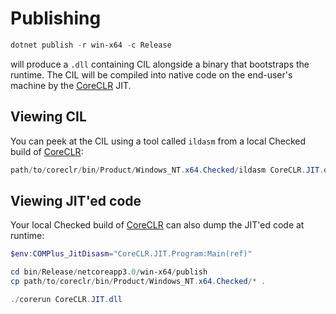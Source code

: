 # Publishing

```powershell
dotnet publish -r win-x64 -c Release
```

will produce a `.dll` containing CIL alongside a binary that bootstraps the runtime. The CIL will be compiled into native code on the end-user's machine by the [CoreCLR](https://github.com/dotnet/coreclr) JIT.

## Viewing CIL

You can peek at the CIL using a tool called `ildasm` from a local Checked build of [CoreCLR](https://github.com/dotnet/coreclr):

```powershell
path/to/coreclr/bin/Product/Windows_NT.x64.Checked/ildasm CoreCLR.JIT.dll
```

## Viewing JIT'ed code

Your local Checked build of [CoreCLR](https://github.com/dotnet/coreclr) can also dump the JIT'ed code at runtime:

```powershell
$env:COMPlus_JitDisasm="CoreCLR.JIT.Program:Main(ref)"
```

```powershell
cd bin/Release/netcoreapp3.0/win-x64/publish
cp path/to/coreclr/bin/Product/Windows_NT.x64.Checked/* .

./corerun CoreCLR.JIT.dll
```
